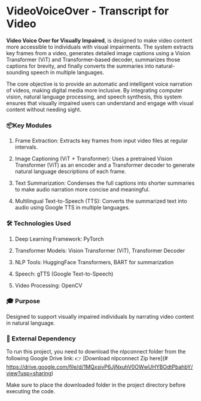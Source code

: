 # VideoVoiceOver - Transcript for Video #

**Video Voice Over for Visually Impaired**, is designed to make video content more accessible to individuals with visual impairments. The system extracts key frames from a video, generates detailed image captions using a Vision Transformer (ViT) and Transformer-based decoder, summarizes those captions for brevity, and finally converts the summaries into natural-sounding speech in multiple languages.

The core objective is to provide an automatic and intelligent voice narration of videos, making digital media more inclusive. By integrating computer vision, natural language processing, and speech synthesis, this system ensures that visually impaired users can understand and engage with visual content without needing sight.

### 📦Key Modules
1. Frame Extraction: Extracts key frames from input video files at regular intervals.

2. Image Captioning (ViT + Transformer): Uses a pretrained Vision Transformer (ViT) as an encoder and a Transformer decoder to generate natural language descriptions of each frame.

3. Text Summarization: Condenses the full captions into shorter summaries to make audio narration more concise and meaningful.

4. Multilingual Text-to-Speech (TTS): Converts the summarized text into audio using Google TTS in multiple languages.

### 🛠️ Technologies Used
1. Deep Learning Framework: PyTorch

2. Transformer Models: Vision Transformer (ViT), Transformer Decoder

3. NLP Tools: HuggingFace Transformers, BART for summarization

4. Speech: gTTS (Google Text-to-Speech)

5. Video Processing: OpenCV

### 🎓 Purpose
Designed to support visually impaired individuals by narrating video content in natural language.

### 🔗 External Dependency
To run this project, you need to download the nlpconnect folder from the following Google Drive link:
👉 [Download nlpconnect Zip here](# https://drive.google.com/file/d/1MQxsivP6JjNxuhV0OWwUHYBOdtPbahbY/view?usp=sharing)

Make sure to place the downloaded folder in the project directory before executing the code.
